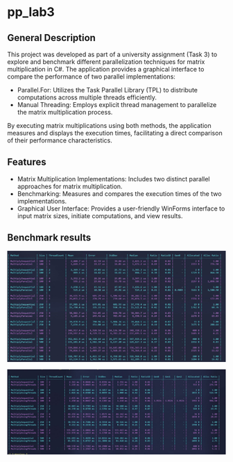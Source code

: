 # pp_lab3

## General Description

This project was developed as part of a university assignment (Task 3) to explore and benchmark different parallelization techniques for matrix multiplication in C#. The application provides a graphical interface to compare the performance of two parallel implementations:​

- Parallel.For: Utilizes the Task Parallel Library (TPL) to distribute computations across multiple threads efficiently.​
- Manual Threading: Employs explicit thread management to parallelize the matrix multiplication process.​

By executing matrix multiplications using both methods, the application measures and displays the execution times, facilitating a direct comparison of their performance characteristics.​


## Features

- Matrix Multiplication Implementations: Includes two distinct parallel approaches for matrix multiplication.​
- Benchmarking: Measures and compares the execution times of the two implementations.​
- Graphical User Interface: Provides a user-friendly WinForms interface to input matrix sizes, initiate computations, and view results.​

## Benchmark results

![Results for parallel class](img/test_parallel.jpeg)

![Results for threads low level class](img/test_threads.jpeg)